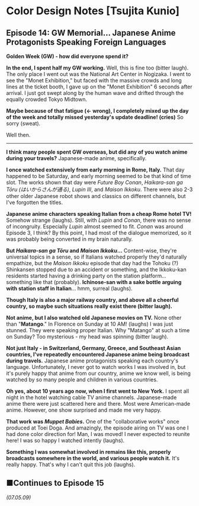 # **Color Design Notes [Tsujita Kunio]**

## **Episode 14: GW Memorial... Japanese Anime Protagonists Speaking Foreign Languages**

**Golden Week (GW) - how did everyone spend it?**

**In the end, I spent half my GW working.** Well, this is fine too (bitter laugh). The only place I went out was the National Art Center in Nogizaka. I went to see the "Monet Exhibition," but faced with the massive crowds and long lines at the ticket booth, I gave up on the "Monet Exhibition" 6 seconds after arrival. I just got swept along by the human wave and drifted through the equally crowded Tokyo Midtown.

**Maybe because of that fatigue (← wrong), I completely mixed up the day of the week and totally missed yesterday's update deadline! (cries)** So sorry (sweat).

Well then.

---

**I think many people spent GW overseas, but did any of you watch anime during your travels?** Japanese-made anime, specifically.

**I once watched extensively from early morning in Rome, Italy.** That day happened to be Saturday, and early morning seemed to be that kind of time slot. The works shown that day were *Future Boy Conan*, *Haikara-san ga Tōru (はいからさんが通る)*, *Lupin III*, and *Maison Ikkoku*. There were also 2-3 other older Japanese robot shows and classics on different channels, but I've forgotten the titles.

**Japanese anime characters speaking Italian from a cheap Rome hotel TV!** Somehow strange (laughs). Still, with *Lupin* and *Conan*, there was no sense of incongruity. Especially *Lupin* almost seemed to fit. *Conan* was around Episode 3, I think? By this point, I had most of the dialogue memorized, so it was probably being converted in my brain naturally.

**But *Haikara-san ga Tōru* and *Maison Ikkoku*...** Content-wise, they're universal topics in a sense, so if Italians watched properly they'd naturally empathize, but the *Maison Ikkoku* episode that day had the Tohoku (?) Shinkansen stopped due to an accident or something, and the Ikkoku-kan residents started having a drinking party on the station platform... something like that (probably). **Ichinose-san with a sake bottle arguing with station staff in Italian**... hmm, surreal (laughs).

**Though Italy is also a major railway country, and above all a cheerful country, so maybe such situations really exist there (bitter laugh).**

**Not anime, but I also watched old Japanese movies on TV.** None other than "**Matango**." In Florence on Sunday at 10 AM! (laughs) I was just stunned. They were speaking proper Italian. Why "Matango" at such a time on Sunday? Too mysterious - my head was spinning (bitter laugh).

**Not just Italy - in Switzerland, Germany, Greece, and Southeast Asian countries, I've repeatedly encountered Japanese anime being broadcast during travels.** Japanese anime protagonists speaking each country's language. Unfortunately, I never got to watch works I was involved in, but it's purely happy that anime from our country, anime we know well, is being watched by so many people and children in various countries.

**Oh yes, about 10 years ago now, when I first went to New York.** I spent all night in the hotel watching cable TV anime channels. Japanese-made anime there were just scattered here and there. Most were American-made anime. However, one show surprised and made me very happy.

**That work was *Muppet Babies*.** One of the "collaborative works" once produced at Toei Doga. And amazingly, the episode airing on TV was one I had done color direction for! Man, I was moved! I never expected to reunite here! I was so happy I watched intently (laughs).

**Something I was somewhat involved in remains like this, properly broadcasts somewhere in the world, and various people watch it.** It's really happy. That's why I can't quit this job (laughs).

## **■Continues to Episode 15**

*(07.05.09)*